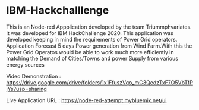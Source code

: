 # IBM-Hackchalllenge

This is an Node-red Appplication developed by the team Triummphvariates.
It was developed for IBM HackChallenge 2020.
This application was developed keeping in mind the requirements of Power Grid operators.
Application Forecast 5 days Power generation from Wind Farm.With this the Power Grid Operatos would be able to work much more efficiently in matching the Demand of Cities/Towns and power Supply from various energy sources  

Video Demonstration  : https://drive.google.com/drive/folders/1x1FfuszVqo_mC3QedzTxF7O5VbTfPjYs?usp=sharing

Live Application URL : https://node-red-attempt.mybluemix.net/ui
